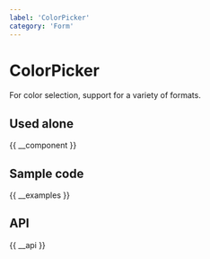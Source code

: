 ```yaml
---
label: 'ColorPicker'
category: 'Form'
---
```


# ColorPicker

For color selection, support for a variety of formats.

## Used alone

{{ __component }}

## Sample code

{{ __examples }}

## API

{{ __api }}
